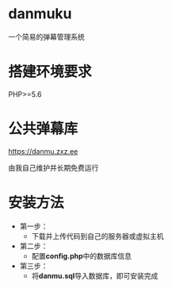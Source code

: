 # danmuku
一个简易的弹幕管理系统

# 搭建环境要求
PHP>=5.6


# 公共弹幕库

https://danmu.zxz.ee

由我自己维护并长期免费运行



# 安装方法
 - 第一步：
    - 下载并上传代码到自己的服务器或虚拟主机
 - 第二步：
    - 配置**config.php**中的数据库信息
 - 第三步：
    - 将**danmu.sql**导入数据库，即可安装完成
